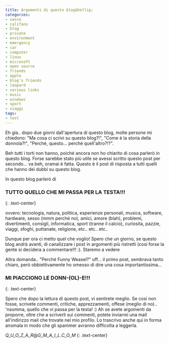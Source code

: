 ```yaml
---
title: Argomenti di questo blog&hellip;
categories:
- vasco
- califano
- blog
- private
- environment
- emergency
- car
- computer
- linux
- microsoft
- open source
- friends
- apple
- blog's friends
- leopard
- various links
- music
- windows
- sport
- viaggi
tags:
- test
---
```

Eh gia.. dopo due giorni dall'apertura di questo blog, molte persone mi
chiedono: "Ma cosa ci scrivi su questo blog?!", "Come è la storia della
donnola?!", "Perché, questo... perché quell'altro?!?".  
  
Beh tutti i torti non hanno, poiché ancora non ho chiarito di cosa parlerò in
questo blog. Forse sarebbe stato più utile se avessi scritto questo post per
secondo... va beh, oramai è fatta. Questo è il post di risposta a tutti quelli
che hanno dei dubbi su questo blog.  
  
In questo blog parlerò di  

### TUTTO QUELLO CHE MI PASSA PER LA TESTA!!!
{: .text-center}
  
ovvero: tecnologia, natura, politica, esperienze personali, musica, software,
hardware, sesso (mmm perché no), amici, amore (blah), problemi, divertimenti,
consigli, informatica, sport (tranne il calcio), curiosita, pazzie, viaggi,
sfoghi, puttanate, religione, etc.. etc.. etc..  
  
Dunque per ora ci metto quel che voglio! Spero che un giorno, se questo blog
andrà avanti, di canalizzare i post in argomenti più ristretti (cosi forse la
gente si decidera a commentare!!! :). Staremo a vedere  
  
Altra domanda.. "Perché Funny Weasel?" uff... il primo post, sembrava tanto
chiaro, però obbiettivamente ho omesso di dire una cosa importantissima...  

### MI PIACCIONO LE DONN-(OL)-E!!!
{: .text-center}

Spero che dopo la lettura di questo post, vi sentirete meglio. Se così non
fosse, scrivete commenti, critiche, apprezzamenti, offese (meglio di no)..
'nsomma, quello che vi passa per la testa! :) Ah se avete argomenti da
proporre, oltre che a scriverli sui commenti, potete inviarmi una mail
all'indirizzo mail che trovate nel mio profilo. Lo trascrivo anche qui in
forma anomala in modo che gli spammer avranno difficolta a leggerla.  
  
_Q_U_O_Z_A_R_@_G_M_A_I_L_._C_O_M_
{: .text-center}

  

  

